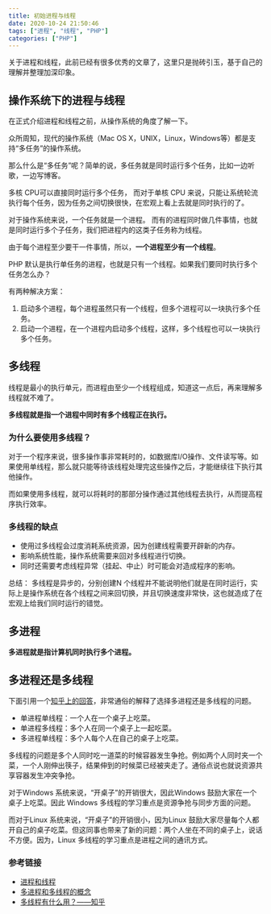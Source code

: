 ```yaml
---
title: 初始进程与线程
date: 2020-10-24 21:50:46
tags: ["进程", "线程", "PHP"]
categories: ["PHP"]
---
```


关于进程和线程，此前已经有很多优秀的文章了，这里只是抛砖引玉，基于自己的理解并整理加深印象。

<!-- more -->

## 操作系统下的进程与线程

在正式介绍进程和线程之前，从操作系统的角度了解一下。

众所周知，现代的操作系统（Mac OS X，UNIX，Linux，Windows等）都是支持“多任务”的操作系统。

那么什么是“多任务”呢？简单的说，多任务就是同时运行多个任务，比如一边听歌，一边写博客。

多核 CPU可以直接同时运行多个任务，
而对于单核 CPU 来说，只能让系统轮流执行每个任务，因为任务之间切换很快，在宏观上看上去就是同时执行的了。

对于操作系统来说，一个任务就是一个进程。
而有的进程同时做几件事情，也就是同时运行多个子任务，我们把进程内的这类子任务称为线程。

由于每个进程至少要干一件事情，所以，**一个进程至少有一个线程**。

PHP 默认是执行单任务的进程，也就是只有一个线程。如果我们要同时执行多个任务怎么办？

有两种解决方案：

1. 启动多个进程，每个进程虽然只有一个线程，但多个进程可以一块执行多个任务。
2. 启动一个进程，在一个进程内启动多个线程，这样，多个线程也可以一块执行多个任务。

## 多线程
线程是最小的执行单元，而进程由至少一个线程组成，知道这一点后，再来理解多线程就不难了。

**多线程就是指一个进程中同时有多个线程正在执行。**

### 为什么要使用多线程？
对于一个程序来说，很多操作事非常耗时的，如数据库I/O操作、文件读写等。如果使用单线程，那么就只能等待该线程处理完这些操作之后，才能继续往下执行其他操作。

而如果使用多线程，就可以将耗时的那部分操作通过其他线程去执行，从而提高程序执行效率。

### 多线程的缺点
* 使用过多线程会过度消耗系统资源，因为创建线程需要开辟新的内存。
* 影响系统性能，操作系统需要来回对多线程进行切换。
* 同时还需要考虑线程异常（挂起、中止）时可能会对造成程序的影响。

总结：
多线程是异步的，分别创建N 个线程并不能说明他们就是在同时运行，实际上是操作系统在各个线程之间来回切换，并且切换速度非常快，这也就造成了在宏观上给我们同时运行的错觉。

## 多进程
**多进程就是指计算机同时执行多个进程。**

## 多进程还是多线程
下面引用一个[知乎上的回答](https://www.zhihu.com/question/19901763/answer/13299543)，非常通俗的解释了选择多进程还是多线程的问题。
* 单进程单线程：一个人在一个桌子上吃菜。
* 单进程多线程：多个人在同一个桌子上一起吃菜。
* 多进程单线程：多个人每个人在自己的桌子上吃菜。

多线程的问题是多个人同时吃一道菜的时候容器发生争抢。例如两个人同时夹一个菜，一个人刚伸出筷子，结果伸到的时候菜已经被夹走了。通俗点说也就说资源共享容器发生冲突争抢。

对于Windows 系统来说，“开桌子”的开销很大，因此Windows 鼓励大家在一个桌子上吃菜。因此 Windows 多线程的学习重点是资源争抢与同步方面的问题。

而对于Linux 系统来说，“开桌子”的开销很小，因为Linux 鼓励大家尽量每个人都开自己的桌子吃菜。但这同事也带来了新的问题：两个人坐在不同的桌子上，说话不方便。因为，Linux 多线程的学习重点是进程之间的通讯方式。

### 参考链接
* [进程和线程](https://www.liaoxuefeng.com/wiki/897692888725344/923056118147584)
* [多进程和多线程的概念](https://www.cnblogs.com/linuxAndMcu/p/11064916.html)
* [多线程有什么用？——知乎](https://www.zhihu.com/question/19901763/answer/13299543)
